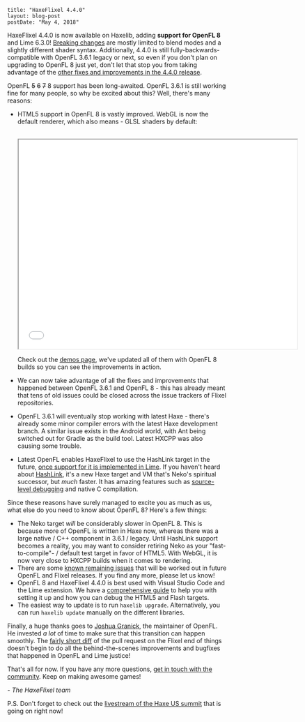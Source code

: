 ```
title: "HaxeFlixel 4.4.0"
layout: blog-post
postDate: "May 4, 2018"
```

HaxeFlixel 4.4.0 is now available on Haxelib, adding **support for OpenFL 8** and Lime 6.3.0! [Breaking changes](/documentation/upgrade-guide-4-0-0/) are mostly limited to blend modes and a slightly different shader syntax. Additionally, 4.4.0 is still fully-backwards-compatible with OpenFL 3.6.1 legacy or next, so even if you don't plan on upgrading to OpenFL 8 just yet, don't let that stop you from taking advantage of the [other fixes and improvements in the 4.4.0 release](https://github.com/HaxeFlixel/flixel/blob/4.4.0/CHANGELOG.md).

OpenFL ~~5~~ ~~6~~ ~~7~~ 8 support has been long-awaited. OpenFL 3.6.1 is still working fine for many people, so why be excited about this? Well, there's many reasons:

- HTML5 support in OpenFL 8 is vastly improved. WebGL is now the default renderer, which also means - GLSL shaders by default:

  <br/>
  <iframe class="html5-demo" src="/demos/html5/Filters" width="640" height="480"></iframe>
  <br/>

  Check out the [demos page](/demos), we've updated all of them with OpenFL 8 builds so you can see the improvements in action.
- We can now take advantage of all the fixes and improvements that happened between OpenFL 3.6.1 and OpenFL 8 - this has already meant that tens of old issues could be closed across the issue trackers of Flixel repositories.
- OpenFL 3.6.1 will eventually stop working with latest Haxe - there's already some minor compiler errors with the latest Haxe development branch. A similar issue exists in the Android world, with Ant being switched out for Gradle as the build tool. Latest HXCPP was also causing some trouble.
- Latest OpenFL enables HaxeFlixel to use the HashLink target in the future, [once support for it is implemented in Lime](https://github.com/openfl/lime/milestone/18). If you haven't heard about [HashLink](https://hashlink.haxe.org/), it's a new Haxe target and VM that's Neko's spiritual successor, but *much* faster. It has amazing features such as [source-level debugging](https://marketplace.visualstudio.com/items?itemName=HaxeFoundation.haxe-hl) and native C compilation.

Since these reasons have surely managed to excite you as much as us, what else do you need to know about OpenFL 8? Here's a few things:

- The Neko target *will* be considerably slower in OpenFL 8. This is because more of OpenFL is written in Haxe now, whereas there was a large native / C++ component in 3.6.1 / legacy. Until HashLink support becomes a reality, you may want to consider retiring Neko as your "fast-to-compile"- / default test target in favor of HTML5. With WebGL, it is now very close to HXCPP builds when it comes to rendering.
- There are some [known remaining issues](https://github.com/HaxeFlixel/flixel/issues/2143) that will be worked out in future OpenFL and Flixel releases. If you find any more, please let us know!
- OpenFL 8 and HaxeFlixel 4.4.0 is best used with Visual Studio Code and the Lime extension. We have a [comprehensive guide](/documentation/visual-studio-code/) to help you with setting it up and how you can debug the HTML5 and Flash targets.
- The easiest way to update is to run `haxelib upgrade`. Alternatively, you can run `haxelib update` manually on the different libraries.

Finally, a huge thanks goes to [Joshua Granick](https://twitter.com/singmajesty), the maintainer of OpenFL. He invested *a lot* of time to make sure that this transition can happen smoothly. The [fairly short diff](https://github.com/HaxeFlixel/flixel/pull/2136/files) of the pull request on the Flixel end of things doesn't begin to do all the behind-the-scenes improvements and bugfixes that happened in OpenFL and Lime justice!

That's all for now. If you have any more questions, [get in touch with the community](https://haxeflixel.com/documentation/community/). Keep on making awesome games!

  *\- The HaxeFlixel team*

P.S. Don't forget to check out the [livestream of the Haxe US summit](https://summit.haxe.org/us/2018/#stream) that is going on right now!